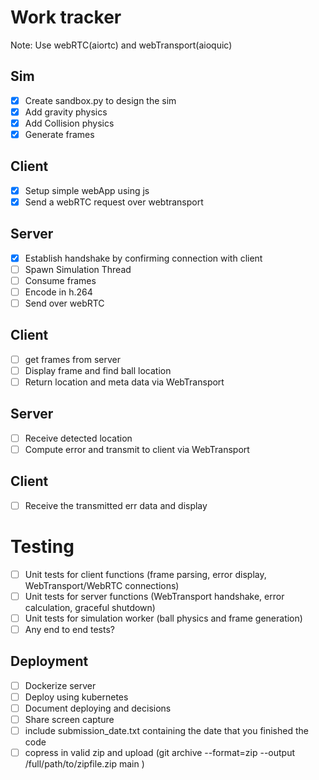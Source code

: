 # Work tracker

Note: Use webRTC(aiortc) and webTransport(aioquic)

## Sim
- [x] Create sandbox.py to design the sim
- [x] Add gravity physics
- [x] Add Collision physics
- [x] Generate frames

## Client
- [x] Setup simple webApp using js
- [x] Send a webRTC request over webtransport 

## Server
- [x] Establish handshake by confirming connection with client
- [ ] Spawn Simulation Thread
- [ ] Consume frames
- [ ] Encode in h.264 
- [ ] Send over webRTC

## Client
- [ ] get frames from server
- [ ] Display frame and find ball location
- [ ] Return location and meta data via WebTransport

## Server
- [ ] Receive detected location
- [ ] Compute error and transmit to client via WebTransport

## Client
- [ ] Receive the transmitted err data and display

# Testing
- [ ] Unit tests for client functions (frame parsing, error display, WebTransport/WebRTC connections)
- [ ] Unit tests for server functions (WebTransport handshake, error calculation, graceful shutdown)
- [ ] Unit tests for simulation worker (ball physics and frame generation)
- [ ] Any end to end tests?

## Deployment
- [ ] Dockerize server
- [ ] Deploy using kubernetes
- [ ] Document deploying and decisions
- [ ] Share screen capture
- [ ] include submission_date.txt containing the date that you finished the code
- [ ] copress in valid zip and upload (git archive --format=zip --output /full/path/to/zipfile.zip main )
